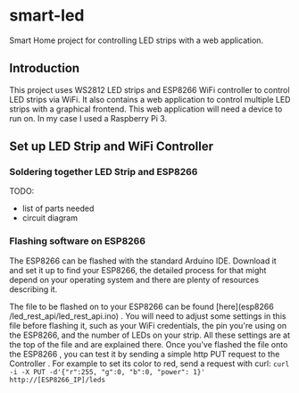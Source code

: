 # smart-led
Smart Home project for controlling LED strips with a web application.

## Introduction
This project uses WS2812 LED strips and ESP8266 WiFi controller to control 
LED strips via WiFi. It also contains a web application to control multiple 
LED strips with a graphical frontend. This web application will need a device to
 run on. In my case I used a Raspberry Pi 3. 


## Set up LED Strip and WiFi Controller

### Soldering together LED Strip and ESP8266
   TODO:
   - list of parts needed
   - circuit diagram
   
### Flashing software on ESP8266
The ESP8266 can be flashed with the standard Arduino IDE. Download it and set it
up to find your ESP8266, the detailed process for that might depend on your
 operating system and there are plenty of resources describing it.

The file to be flashed on to your ESP8266 can be found [here](esp8266
/led_rest_api/led_rest_api.ino) .
You will need to adjust some settings in this file before flashing it, such
 as your WiFi credentials, the pin you're using on the ESP8266, and the
  number of LEDs on your strip. All these settings are at the top of the file
   and are explained there. Once you've flashed the file onto the ESP8266
   , you can test it by sending a simple http PUT request to the Controller
   . For example to set its color to red, send a request with curl:
      ```
      curl -i -X PUT -d'{"r":255, "g":0, "b":0, "power": 1}' http://[ESP8266_IP]/leds
      ```

